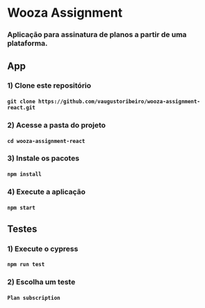 # Wooza Assignment

### Aplicação para assinatura de planos a partir de uma plataforma.

## App

### 1) Clone este repositório
#### `git clone https://github.com/vaugustoribeiro/wooza-assignment-react.git`

### 2) Acesse a pasta do projeto
#### `cd wooza-assignment-react`

### 3) Instale os pacotes
#### `npm install`

### 4) Execute a aplicação
#### `npm start`

## Testes

### 1) Execute o cypress
#### `npm run test`

### 2) Escolha um teste
#### `Plan subscription`